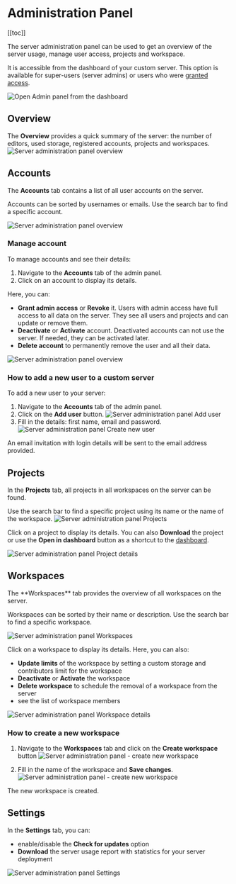 # Administration Panel

[[toc]]

The server administration panel can be used to get an overview of the server usage, manage user access, projects and workspace.

It is accessible from the dashboard of your custom server. This option is available for super-users (server admins) or users who were [granted access](#accounts).

![Open Admin panel from the dashboard](./dashboard-admin-panel.jpg "Open Admin panel from the dashboard")

## Overview
The **Overview** provides a quick summary of the server: the number of editors, used storage, registered accounts, projects and workspaces.
![Server administration panel overview](./admin-panel-overview.jpg "Server administration panel overview")


## Accounts
The **Accounts** tab contains a list of all user accounts on the server.

Accounts can be sorted by usernames or emails. Use the search bar to find a specific account.

![Server administration panel overview](./admin-panel-accounts.jpg "Server administration panel overview")

### Manage account
To manage accounts and see their details:
1. Navigate to the **Accounts** tab of the admin panel. 
2. Click on an account to display its details. 

Here, you can:
- **Grant admin access** or **Revoke** it. Users with admin access have full access to all data on the server. They see all users and projects and can update or remove them.
- **Deactivate** or **Activate** account. Deactivated accounts can not use the server. If needed, they can be activated later.
- **Delete account** to permanently remove the user and all their data.

![Server administration panel overview](./admin-panel-account-details.jpg "Server administration panel overview")


### How to add a new user to a custom server
To add a new user to your server:
1. Navigate to the **Accounts** tab of the admin panel.
2. Click on the **Add user** button.
![Server administration panel Add user](./admin-panel-accounts-add-user.jpg "Server administration panel Add user")
3. Fill in the details: first name, email and password.
![Server administration panel Create new user](./admin-panel-accounts-create-new-user.jpg "Server administration panel Create new user")

An email invitation with login details will be sent to the email address provided. 


## Projects
In the **Projects** tab, all projects in all workspaces on the server can be found.

Use the search bar to find a specific project using its name or the name of the workspace.
![Server administration panel Projects](./admin-panel-projects.jpg "Server administration panel Projects")

Click on a project to display its details. You can also **Download** the project or use the **Open in dashboard** button as a shortcut to the [dashboard](../../manage/dashboard/).

![Server administration panel Project details](./admin-panel-project-detail.jpg "Server administration panel Project details")


## Workspaces
<ServerType type="EE" />
The **Workspaces** tab provides the overview of all workspaces on the server.

Workspaces can be sorted by their name or description. Use the search bar to find a specific workspace.

![Server administration panel Workspaces](./admin-panel-workspaces.jpg "Server administration panel Workspaces")

Click on a workspace to display its details. Here, you can also:
- **Update limits** of the workspace by setting a custom storage and contributors limit for the workspace
- **Deactivate** or **Activate** the workspace
- **Delete workspace** to schedule the removal of a workspace from the server
- see the list of workspace members

![Server administration panel Workspace details](./admin-panel-workspace-details.jpg "Server administration panel Workspace details")

### How to create a new workspace

1. Navigate to the **Workspaces** tab and click on the **Create workspace** button
   ![Server administration panel - create new workspace](./admin-panel-workspaces-create-workspace.jpg "Server administration panel - create new workspace")

2. Fill in the name of the workspace and **Save changes**.
![Server administration panel - create new workspace](./admin-panel-workspaces-create-workspace-form.jpg "Server administration panel - create new workspace")

The new workspace is created.

## Settings
In the **Settings** tab, you can:
- enable/disable the **Check for updates** option
- **Download** the server usage report with statistics for your server deployment

![Server administration panel Settings](./admin-panel-settings.jpg "Server administration panel Settings")

